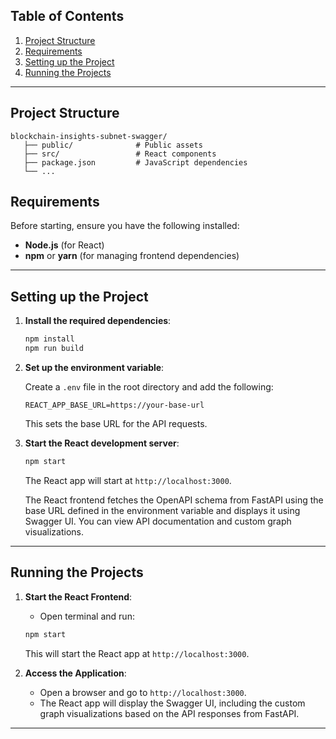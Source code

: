 ## Table of Contents

1. [Project Structure](#project-structure)
2. [Requirements](#requirements)
3. [Setting up the Project](#setting-up-the-project)
4. [Running the Projects](#running-the-projects)

---

## Project Structure

```plaintext
blockchain-insights-subnet-swagger/
   ├── public/              # Public assets
   ├── src/                 # React components
   ├── package.json         # JavaScript dependencies
   └── ...
```

## Requirements

Before starting, ensure you have the following installed:

- **Node.js** (for React)
- **npm** or **yarn** (for managing frontend dependencies)

---

## Setting up the Project

1. **Install the required dependencies**:

   ```bash
   npm install
   npm run build
   ```

2. **Set up the environment variable**:

   Create a `.env` file in the root directory and add the following:

   ```
   REACT_APP_BASE_URL=https://your-base-url
   ```

   This sets the base URL for the API requests.

3. **Start the React development server**:

   ```bash
   npm start
   ```

   The React app will start at `http://localhost:3000`.

   The React frontend fetches the OpenAPI schema from FastAPI using the base URL defined in the environment variable and displays it using Swagger UI. You can view API documentation and custom graph visualizations.

---

## Running the Projects

1. **Start the React Frontend**:

   - Open terminal and run:

   ```bash
   npm start
   ```

   This will start the React app at `http://localhost:3000`.

2. **Access the Application**:

   - Open a browser and go to `http://localhost:3000`.
   - The React app will display the Swagger UI, including the custom graph visualizations based on the API responses from FastAPI.

---

